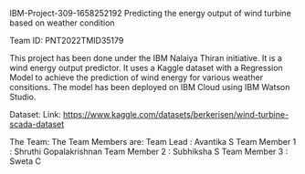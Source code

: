 IBM-Project-309-1658252192
Predicting the energy output of wind turbine based on weather condition

Team ID: PNT2022TMID35179

This project has been done under the IBM Nalaiya Thiran initiative. It is a wind energy output predictor. It uses a Kaggle dataset with a Regression Model to achieve the prediction of wind energy for various weather consitions. The model has been deployed on IBM Cloud using IBM Watson Studio.

Dataset:
Link: https://www.kaggle.com/datasets/berkerisen/wind-turbine-scada-dataset

The Team:
The Team Members are:
Team Lead : Avantika S
Team Member 1 : Shruthi Gopalakrishnan
Team Member 2 : Subhiksha S
Team Member 3 : Sweta C

